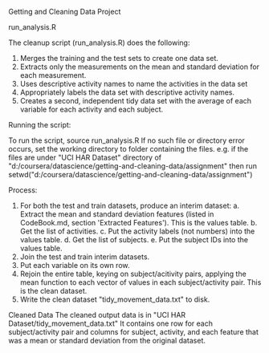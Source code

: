 Getting and Cleaning Data Project

run_analysis.R

The cleanup script (run_analysis.R) does the following:

1. Merges the training and the test sets to create one data set.
2. Extracts only the measurements on the mean and standard deviation for each measurement.
3. Uses descriptive activity names to name the activities in the data set
4. Appropriately labels the data set with descriptive activity names.
5. Creates a second, independent tidy data set with the average of each variable for each activity and each subject.

Running the script:

To run the script, source run_analysis.R
If no such file or directory error occurs, set the working directory to folder containing the files.
e.g. if the files are under "UCI HAR Dataset" directory of "d:/coursera/datascience/getting-and-cleaning-data/assignment"
then run setwd("d:/coursera/datascience/getting-and-cleaning-data/assignment")

Process:
1. For both the test and train datasets, produce an interim dataset:
	a. Extract the mean and standard deviation features (listed in CodeBook.md, section 'Extracted Features'). This is the values table.
	b. Get the list of activities.
	c. Put the activity labels (not numbers) into the values table.
	d. Get the list of subjects.
	e. Put the subject IDs into the values table.
2. Join the test and train interim datasets.
3. Put each variable on its own row.
4. Rejoin the entire table, keying on subject/acitivity pairs, applying the mean function to each vector of values in each subject/activity pair. This is the clean dataset.
5. Write the clean dataset "tidy_movement_data.txt" to disk.

Cleaned Data
The cleaned output data is in "UCI HAR Dataset/tidy_movement_data.txt"
It contains one row for each subject/activity pair and columns for subject, activity, and each feature that was a mean or standard deviation from the original dataset.